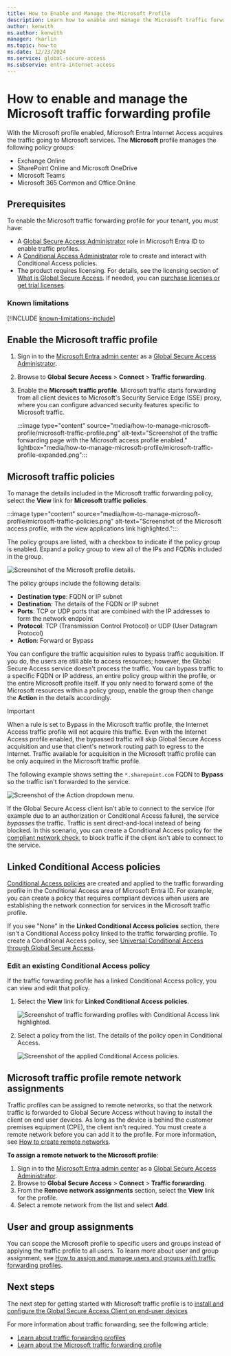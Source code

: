 ```yaml
---
title: How to Enable and Manage the Microsoft Profile
description: Learn how to enable and manage the Microsoft traffic forwarding profile for Global Secure Access.
author: kenwith
ms.author: kenwith
manager: rkarlin
ms.topic: how-to
ms.date: 12/23/2024
ms.service: global-secure-access
ms.subservie: entra-internet-access
---
```

# How to enable and manage the Microsoft traffic forwarding profile

With the Microsoft profile enabled, Microsoft Entra Internet Access acquires the traffic going to Microsoft services. The **Microsoft** profile manages the following policy groups:

- Exchange Online
- SharePoint Online and Microsoft OneDrive
- Microsoft Teams
- Microsoft 365 Common and Office Online

## Prerequisites

To enable the Microsoft traffic forwarding profile for your tenant, you must have:

- A [Global Secure Access Administrator](../identity/role-based-access-control/permissions-reference.md#global-secure-access-administrator) role in Microsoft Entra ID to enable traffic profiles.
- A [Conditional Access Administrator](../identity/role-based-access-control/permissions-reference.md#conditional-access-administrator)  role to create and interact with Conditional Access policies.
- The product requires licensing. For details, see the licensing section of [What is Global Secure Access](overview-what-is-global-secure-access.md). If needed, you can [purchase licenses or get trial licenses](https://aka.ms/azureadlicense).

### Known limitations

[!INCLUDE [known-limitations-include](../includes/known-limitations-include.md)]

## Enable the Microsoft traffic profile

1. Sign in to the [Microsoft Entra admin center](https://entra.microsoft.com) as a [Global Secure Access Administrator](/azure/active-directory/roles/permissions-reference#global-secure-access-administrator).
1. Browse to **Global Secure Access** > **Connect** > **Traffic forwarding**.
1. Enable the **Microsoft traffic profile**.
    Microsoft traffic starts forwarding from all client devices to Microsoft's Security Service Edge (SSE) proxy, where you can configure advanced security features specific to Microsoft traffic.

    :::image type="content" source="media/how-to-manage-microsoft-profile/microsoft-traffic-profile.png" alt-text="Screenshot of the traffic forwarding page with the Microsoft access profile enabled." lightbox="media/how-to-manage-microsoft-profile/microsoft-traffic-profile-expanded.png":::

## Microsoft traffic policies

To manage the details included in the Microsoft traffic forwarding policy, select the **View** link for **Microsoft traffic policies**.

:::image type="content" source="media/how-to-manage-microsoft-profile/microsoft-traffic-policies.png" alt-text="Screenshot of the Microsoft access profile, with the view applications link highlighted.":::

The policy groups are listed, with a checkbox to indicate if the policy group is enabled. Expand a policy group to view all of the IPs and FQDNs included in the group.

![Screenshot of the Microsoft profile details.](media/how-to-manage-microsoft-profile/microsoft-profile-details.png)

The policy groups include the following details:

- **Destination type**: FQDN or IP subnet
- **Destination**: The details of the FQDN or IP subnet
- **Ports**: TCP or UDP ports that are combined with the IP addresses to form the network endpoint
- **Protocol**: TCP (Transmission Control Protocol) or UDP (User Datagram Protocol)
- **Action**: Forward or Bypass

You can configure the traffic acquisition rules to bypass traffic acquisition. If you do, the users are still able to access resources; however, the Global Secure Access service doesn't process the traffic. You can bypass traffic to a specific FQDN or IP address, an entire policy group within the profile, or the entire Microsoft profile itself. If you only need to forward some of the Microsoft resources within a policy group, enable the group then change the **Action** in the details accordingly.

> [!IMPORTANT]
> When a rule is set to Bypass in the Microsoft traffic profile, the Internet Access traffic profile will not acquire this traffic. Even with the Internet Access profile enabled, the bypassed traffic will skip Global Secure Access acquisition and use that client's network routing path to egress to the Internet. Traffic available for acquisition in the Microsoft traffic profile can be only acquired in the Microsoft traffic profile.

The following example shows setting the `*.sharepoint.com` FQDN to **Bypass** so the traffic isn't forwarded to the service.

![Screenshot of the Action dropdown menu.](media/how-to-manage-microsoft-profile/microsoft-policies-forward-bypass.png)

If the Global Secure Access client isn't able to connect to the service (for example due to an authorization or Conditional Access failure), the service *bypasses* the traffic. Traffic is sent direct-and-local instead of being blocked. In this scenario, you can create a Conditional Access policy for the [compliant network check](how-to-compliant-network.md), to block traffic if the client isn't able to connect to the service.

## Linked Conditional Access policies

[Conditional Access policies](../identity/conditional-access/overview.md) are created and applied to the traffic forwarding profile in the Conditional Access area of Microsoft Entra ID. For example, you can create a policy that requires compliant devices when users are establishing the network connection for services in the Microsoft traffic profile.

If you see "None" in the **Linked Conditional Access policies** section, there isn't a Conditional Access policy linked to the traffic forwarding profile. To create a Conditional Access policy, see [Universal Conditional Access through Global Secure Access](how-to-target-resource-microsoft-profile.md).

### Edit an existing Conditional Access policy

If the traffic forwarding profile has a linked Conditional Access policy, you can view and edit that policy.

1. Select the **View** link for **Linked Conditional Access policies**.

    ![Screenshot of traffic forwarding profiles with Conditional Access link highlighted.](media/how-to-manage-microsoft-profile/microsoft-conditional-access-policy-link.png)

1. Select a policy from the list. The details of the policy open in Conditional Access.

    ![Screenshot of the applied Conditional Access policies.](media/how-to-manage-microsoft-profile/conditional-access-applied-policies.png)

## Microsoft traffic profile remote network assignments

Traffic profiles can be assigned to remote networks, so that the network traffic is forwarded to Global Secure Access without having to install the client on end user devices. As long as the device is behind the customer premises equipment (CPE), the client isn't required. You must create a remote network before you can add it to the profile. For more information, see [How to create remote networks](how-to-create-remote-networks.md).

**To assign a remote network to the Microsoft profile**:

1. Sign in to the [Microsoft Entra admin center](https://entra.microsoft.com/) as a [Global Secure Access Administrator](/azure/active-directory/roles/permissions-reference#global-secure-access-administrator).
1. Browse to **Global Secure Access** > **Connect** > **Traffic forwarding**.
1. From the **Remove network assignments** section, select the **View** link for the profile.
1. Select a remote network from the list and select **Add**.

## User and group assignments
You can scope the Microsoft profile to specific users and groups instead of applying the traffic profile to all users. To learn more about user and group assignment, see [How to assign and manage users and groups with traffic forwarding profiles](how-to-manage-users-groups-assignment.md).


## Next steps

The next step for getting started with Microsoft traffic profile is to [install and configure the Global Secure Access Client on end-user devices](how-to-install-windows-client.md)

For more information about traffic forwarding, see the following article:

- [Learn about traffic forwarding profiles](concept-traffic-forwarding.md)
- [Learn about the Microsoft traffic forwarding profile](concept-traffic-forwarding.md)
